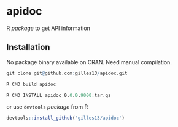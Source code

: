 
# apidoc

R *package* to get API information

## Installation

No package binary available on CRAN. Need manual compilation.

``` r
git clone git@github.com:gilles13/apidoc.git

R CMD build apidoc

R CMD INSTALL apidoc_0.0.0.9000.tar.gz
```

or use `devtools` *package* from R

``` r
devtools::install_github('gilles13/apidoc')
```
